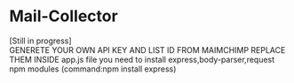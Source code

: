 # Mail-Collector
[Still in progress] <br>
GENERETE YOUR OWN API KEY AND LIST ID FROM MAIMCHIMP REPLACE THEM INSIDE app.js file
you need to install express,body-parser,request npm modules (command:npm install express)
